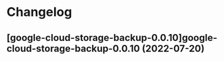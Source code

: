 # Changelog


## [google-cloud-storage-backup-0.0.10]google-cloud-storage-backup-0.0.10 (2022-07-20)

